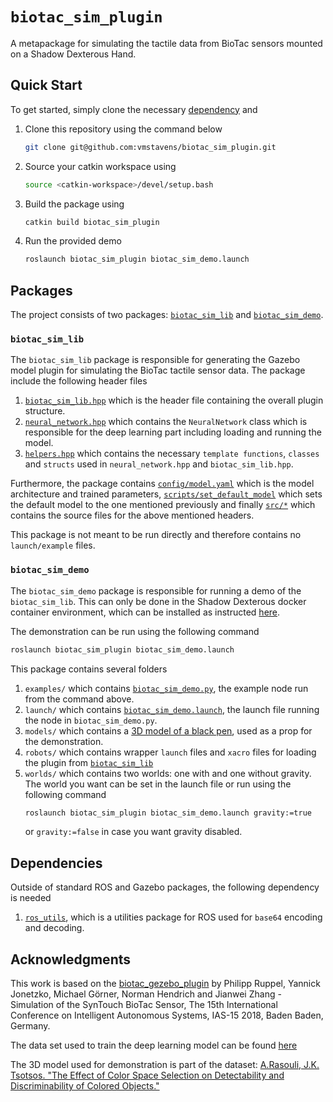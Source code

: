 # `biotac_sim_plugin`

A metapackage for simulating the tactile data from BioTac sensors mounted on a Shadow Dexterous Hand.

## Quick Start

To get started, simply clone the necessary [dependency](##Dependencies) and

1. Clone this repository using the command below
	```bash
	git clone git@github.com:vmstavens/biotac_sim_plugin.git
	```
2. Source your catkin workspace using
	```bash
	source <catkin-workspace>/devel/setup.bash
	```
3. Build the package using
	```bash
	catkin build biotac_sim_plugin
	```
4. Run the provided demo
	```bash
	roslaunch biotac_sim_plugin biotac_sim_demo.launch
	```
## Packages

The project consists of two packages: [`biotac_sim_lib`](###`biotac_sim_lib`) and [`biotac_sim_demo`](###`biotac_sim_demo`).

### `biotac_sim_lib`
The `biotac_sim_lib` package is responsible for generating the Gazebo model plugin for simulating the BioTac tactile sensor data. The package include the following header files
1. [`biotac_sim_lib.hpp`](biotac_sim_lib/include/biotac_sim_lib/biotac_sim_lib.hpp) which is the header file containing the overall plugin structure.
2. [`neural_network.hpp`](biotac_sim_lib/include/biotac_sim_lib/neural_network.hpp) which contains the `NeuralNetwork` class which is responsible for the deep learning part including loading and running the model.
3. [`helpers.hpp`](biotac_sim_lib/include/biotac_sim_lib/helpers.hpp) which contains the necessary `template functions`, `classes` and `structs` used in `neural_network.hpp` and `biotac_sim_lib.hpp`.

Furthermore, the package contains [`config/model.yaml`](biotac_sim_lib/config/model.yaml) which is the model architecture and trained parameters, [`scripts/set_default_model`](biotac_sim_lib/scripts/set_default_model) which sets the default model to the one mentioned previously and finally [`src/*`](biotac_sim_lib/src/) which contains the source files for the above mentioned headers. <par>

This package is not meant to be run directly and therefore contains no `launch/example` files.
### `biotac_sim_demo`

The `biotac_sim_demo` package is responsible for running a demo of the `biotac_sim_lib`. This can only be done in the Shadow Dexterous docker container environment, which can be installed as instructed [here](https://dexterous-hand.readthedocs.io/en/latest/user_guide/1_4_simulated_hand_gazebo.html). <par>

The demonstration can be run using the following command
```bash
roslaunch biotac_sim_plugin biotac_sim_demo.launch
```
This package contains several folders
1. `examples/` which contains [`biotac_sim_demo.py`](biotac_sim_demo/examples/biotac_sim_demo.py), the example node run from the command above.
2. `launch/` which contains [`biotac_sim_demo.launch`](biotac_sim_demo/launch/biotac_sim_demo.launch), the launch file running the node in `biotac_sim_demo.py`.
3. `models/` which contains a [3D model of a black pen](##Acknowledgments), used as a prop for the demonstration.
4. `robots/` which contains wrapper `launch` files and `xacro` files for loading the plugin from [`biotac_sim_lib`](###`biotac_sim_lib`)
5. `worlds/` which contains two worlds: one with and one without gravity. The world you want can be set in the launch file or run using the following command
	```bash
	roslaunch biotac_sim_plugin biotac_sim_demo.launch gravity:=true
	```
	or `gravity:=false` in case you want gravity disabled.

## Dependencies

Outside of standard ROS and Gazebo packages, the following dependency is needed
1. [`ros_utils`](https://github.com/vmstavens/ros_utils), which is a utilities package for ROS used for `base64` encoding and decoding.

## Acknowledgments

This work is based on the [biotac_gezebo_plugin](https://github.com/TAMS-Group/biotac_gazebo_plugin) by Philipp Ruppel, Yannick Jonetzko, Michael Görner, Norman Hendrich and Jianwei Zhang - Simulation of the SynTouch BioTac Sensor, The 15th International Conference on Intelligent Autonomous Systems, IAS-15 2018, Baden Baden, Germany. <par>

The data set used to train the deep learning model can be found [here](https://tams.informatik.uni-hamburg.de/research/datasets/index.php#biotac_single_contact_response) <par>

The 3D model used for demonstration is part of the dataset: [A.Rasouli, J.K. Tsotsos. "The Effect of Color Space Selection on Detectability and Discriminability of Colored Objects."](https://data.nvision2.eecs.yorku.ca/3DGEMS/)